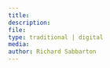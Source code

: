 ```yaml
---
title: 
description: 
file: 
type: traditional | digital
media: 
author: Richard Sabbarton
---
```


